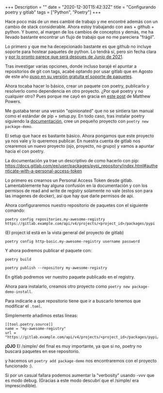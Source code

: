 +++
Description = ""
date = "2020-12-30T15:42:32Z"
title = "Configurando poetry y gitlab"
tags = ["Python", "Poetry"]
+++

Hace poco más de un mes cambié de trabajo y me encontré además con un cambio de stack considerable. Ahora estoy trabajando con aws + github + python. Y bueno, al margen de los cambios de conceptos y demás, me ha llevado bastante encontrar un flujo de trabajo que no me pareciera "frágil".

Lo primero y que me ha decepcionado bastante es que github no incluye soporte para hostear paquetes de python. Lo tendrá sí, pero sin fecha clara y [por lo pronto parece que será despues de Junio de 2021](https://github.com/github/roadmap/projects/1?card_filter_query=label%3Apackages).

Tras investigar varias opciones, donde incluso barajé el apuntar a repositorios de git con tags, acabé optando por usar gitlab que en Agosto de este año [puso en su versión gratuita el soporte de paquetes](https://gitlab.com/gitlab-org/gitlab/-/issues/221259).

Ahora tocaba hacer lo básico, crear un paquete con poetry, publicarlo y resolverlo como dependencia en otro proyecto. ¿Por qué poetry y no cualquier otro? Pues porque me cayó en gracia en [este post](https://mungingdata.com/pyspark/poetry-dependency-management-wheel/) de Matthew Powers.

Me gustaba tener una versión "opinionated" que no se sintiera tan manual como el estándar de pip + setup.py. En todo caso, tras instalar poetry siguiendo la [documentación](https://python-poetry.org/docs/), cree un pequeño proyecto con `poetry new package-demo`. 

El setup que hace es bastante básico. Ahora pongamos que este proyecto ya nos vale y lo queremos publicar. En nuestra cuenta de gitlab nos crearemos un nuevo proyecto (ojo, proyecto, no grupo) y vamos a apuntar hacia el con poetry.

La documentación ya trae un descriptivo de como hacerlo con pip: https://docs.gitlab.com/ee/user/packages/pypi_repository/index.html#authenticate-with-a-personal-access-token

Lo primero es crearnos un Personal Access Token desde gitlab. Lamentablemente hay alguna confusión en la documentación y con los permisos de read and write de registry solamente no vale (estos son para las imagenes de docker), así que hay que darle permisos de api.

Ahora configuraremos nuestro repositorio de paquetes con el siguiente comando:

```
poetry config repositories.my-awesome-registry https://gitlab.example.com/api/v4/projects/<project_id>/packages/pypi
```

(El project id está en la vista general del proyecto de gitlab)

`poetry config http-basic.my-awesome-registry username password`

Y ahora podremos publicar el paquete con:

`poetry build`

`poetry publish --repository my-awesome-registry` 

En gitlab podremos ver nuestro paquete publicado en el registry.

Ahora para instalarlo, creamos otro proyecto como `poetry new package-demo-install`.

Para indicarle a que repositorio tiene que ir a buscarlo tenemos que modificar el `.toml`.

Simplemente añadimos estas líneas:

```
[[tool.poetry.source]]
name = "my-awesome-registry"
url = "https://gitlab.example.com/api/v4/projects/<project_id>/packages/pypi/simple/"
```

**¡OJO** El /simple/ del final es muy importante, ya que si no, poetry no buscará paquetes en ese repositorio.

 y hacemos un `poetry add package-demo` nos encontraremos con el proyecto funcionado :).

 Si por un casual fallara podemos aumentar la "verbosity" usando -vvv que es modo debug. (Gracias a este modo descubrí que el /simple/ era imprescindible).
